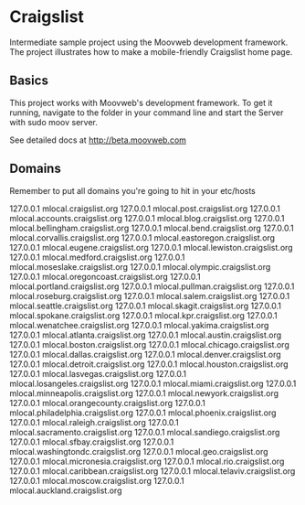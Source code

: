 # Craigslist
Intermediate sample project using the Moovweb development framework. The project illustrates how to make a mobile-friendly Craigslist home page.

## Basics
This project works with Moovweb's development framework. To get it running, navigate to the folder in your command line and start the Server with sudo moov server.

See detailed docs at http://beta.moovweb.com

## Domains
Remember to put all domains you're going to hit in your etc/hosts

  127.0.0.1 	mlocal.craigslist.org
  127.0.0.1 	mlocal.post.craigslist.org
  127.0.0.1 	mlocal.accounts.craigslist.org
  127.0.0.1 	mlocal.blog.craigslist.org
  127.0.0.1 	mlocal.bellingham.craigslist.org
  127.0.0.1 	mlocal.bend.craigslist.org
  127.0.0.1 	mlocal.corvallis.craigslist.org
  127.0.0.1 	mlocal.eastoregon.craigslist.org
  127.0.0.1 	mlocal.eugene.craigslist.org
  127.0.0.1 	mlocal.lewiston.craigslist.org
  127.0.0.1 	mlocal.medford.craigslist.org
  127.0.0.1 	mlocal.moseslake.craigslist.org
  127.0.0.1 	mlocal.olympic.craigslist.org
  127.0.0.1 	mlocal.oregoncoast.craigslist.org
  127.0.0.1 	mlocal.portland.craigslist.org
  127.0.0.1 	mlocal.pullman.craigslist.org
  127.0.0.1 	mlocal.roseburg.craigslist.org
  127.0.0.1 	mlocal.salem.craigslist.org
  127.0.0.1 	mlocal.seattle.craigslist.org
  127.0.0.1 	mlocal.skagit.craigslist.org
  127.0.0.1 	mlocal.spokane.craigslist.org
  127.0.0.1 	mlocal.kpr.craigslist.org
  127.0.0.1 	mlocal.wenatchee.craigslist.org
  127.0.0.1 	mlocal.yakima.craigslist.org
  127.0.0.1 	mlocal.atlanta.craigslist.org
  127.0.0.1 	mlocal.austin.craigslist.org
  127.0.0.1 	mlocal.boston.craigslist.org
  127.0.0.1 	mlocal.chicago.craigslist.org
  127.0.0.1 	mlocal.dallas.craigslist.org
  127.0.0.1 	mlocal.denver.craigslist.org
  127.0.0.1 	mlocal.detroit.craigslist.org
  127.0.0.1 	mlocal.houston.craigslist.org
  127.0.0.1 	mlocal.lasvegas.craigslist.org
  127.0.0.1 	mlocal.losangeles.craigslist.org
  127.0.0.1 	mlocal.miami.craigslist.org
  127.0.0.1 	mlocal.minneapolis.craigslist.org
  127.0.0.1 	mlocal.newyork.craigslist.org
  127.0.0.1 	mlocal.orangecounty.craigslist.org
  127.0.0.1 	mlocal.philadelphia.craigslist.org
  127.0.0.1 	mlocal.phoenix.craigslist.org
  127.0.0.1 	mlocal.raleigh.craigslist.org
  127.0.0.1 	mlocal.sacramento.craigslist.org
  127.0.0.1 	mlocal.sandiego.craigslist.org
  127.0.0.1 	mlocal.sfbay.craigslist.org
  127.0.0.1 	mlocal.washingtondc.craigslist.org
  127.0.0.1 	mlocal.geo.craigslist.org
  127.0.0.1 	mlocal.micronesia.craigslist.org
  127.0.0.1 	mlocal.rio.craigslist.org
  127.0.0.1 	mlocal.caribbean.craigslist.org
  127.0.0.1 	mlocal.telaviv.craigslist.org
  127.0.0.1 	mlocal.moscow.craigslist.org
  127.0.0.1 	mlocal.auckland.craigslist.org

